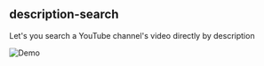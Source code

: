 ## description-search
Let's you search a YouTube channel's video directly by description

![Demo](https://drive.google.com/file/d/1o9wl8lCZ2tFtUaxUmYDRW7Apc9ct656K/view?usp=sharing)